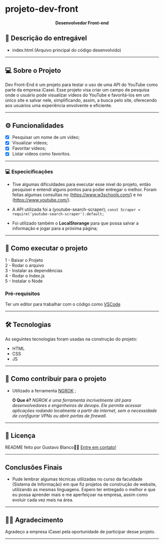 # projeto-dev-front 

<h4 align="center"> 
Desenvolvedor Front-end 
</h4>

## 📄 Descrição do entregável

- index.html (Arquivo principal do código desenvolvido)

---

## 💻 Sobre o Projeto

Dev Front-End é um projeto para testar o uso de uma API do YouTube como parte da empresa iCasei. Esse projeto visa criar um campo de pesquisa onde o usuário pode visualizar vídeos do YouTube e favoritá-los em um único site e salvar nele, simplificando, assim, a busca pelo site, oferecendo aos usuários uma experiência envolvente e eficiente. 


---

## ⚙️ Funcionalidades

- [x] Pesquisar um nome de um vídeo;
- [X] Visualizar vídeos;
- [X] Favoritar vídeos;
- [X] Listar videos como favoritos.
---

### 💻 Especicificações
- Tive algumas dificuldades para executar esse nível do projeto, então pesquisei e entendi alguns pontos para poder entregar o melhor.
Foram feitas algumas consultas no (https://www.w3schools.com/) e no (https://www.youtube.com/).

- A API utilizada foi a (youtube-search-scraper);
  `const Scraper = require('youtube-search-scraper').default;`

- Foi utilizado também o **LocalStorange** para que possa salvar a informação e jogar para a próxima página;

---

## 🚀 Como executar o projeto

1 - Baixar o Projeto <br>
2 - Rodar o arquivo <br>
3 - Instalar as dependências <br>
4 - Rodar o Index.js <br>
5 - Instalar o Node <br>

### Pré-requisitos

Ter um editor para trabalhar com o código como [VSCode](https://code.visualstudio.com/docs)

---

## 🛠 Tecnologias

As seguintes tecnologias foram usadas na construção do projeto:

- HTML
- CSS
- JS

---

## 💪 Como contribuir para o projeto

- Utilizado a ferramenta [NGROK](https://ngrok.com/) ;

  **O Que é?**
  *NGROK é uma ferramenta incrivelmente útil para desenvolvedores e engenheiros de devops. Ele permite acessar aplicações rodando localmente a partir da internet, sem a necessidade de configurar VPNs ou abrir portas de firewall.*
---


## 📝 Licença

README feito por Gustavo Blanco👋🏽 [Entre em contato!](http://linkedin.com/in/gustavo-blancoc)

---

## Conclusões Finais
  - Pude lembrar algumas técnicas utilizadas no curso da faculdade (Sistema de Informação) em que fiz projetos de construção de website, utilizando as mesmas linguagens. Espero ter entregado o melhor e que eu possa aprender mais e me aperfeiçoar na empresa, assim como evoluir cada vez mais na área. 

---

## 🙏🏼 Agradecimento

Agradeço a empresa iCasei pela oportunidade de participar desse projeto.

---

